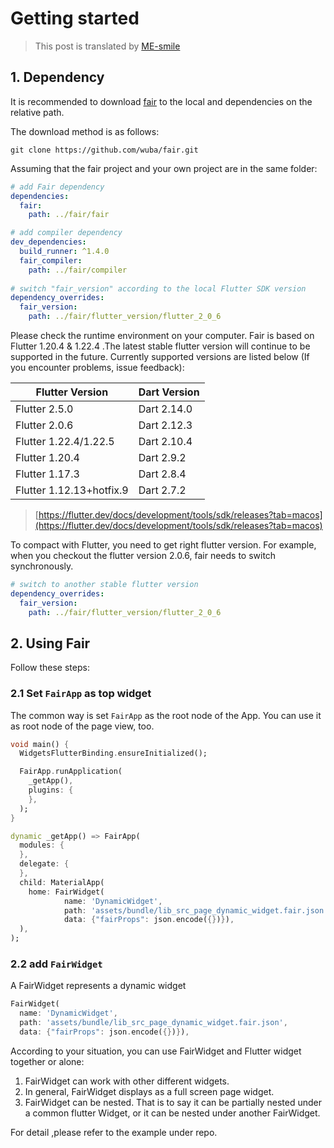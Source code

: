 # Getting started

> This post is translated by [ME-smile](https://github.com/ME-smile)

## 1. Dependency

It is recommended to download [fair](https://github.com/wuba/fair) to the local and dependencies on the relative path. 

The download method is as follows:

```
git clone https://github.com/wuba/fair.git
```

Assuming that the fair project and your own project are in the same folder:

```yaml
# add Fair dependency
dependencies:
  fair:
    path: ../fair/fair

# add compiler dependency
dev_dependencies:
  build_runner: ^1.4.0
  fair_compiler:
    path: ../fair/compiler
 
# switch "fair_version" according to the local Flutter SDK version
dependency_overrides:
  fair_version:
    path: ../fair/flutter_version/flutter_2_0_6
```

Please check the runtime environment on your computer. Fair is based on Flutter 1.20.4 & 1.22.4 .The latest stable flutter version will continue to be supported in the future. Currently supported versions are listed below (If you encounter problems, issue feedback):

| Flutter Version          | Dart Version|
| ------------------------ | ----------- |
| Flutter 2.5.0    | Dart 2.14.0 |
| Flutter 2.0.6   | Dart 2.12.3 |
| Flutter 1.22.4/1.22.5    | Dart 2.10.4 |
| Flutter 1.20.4           | Dart 2.9.2  |
| Flutter 1.17.3           | Dart 2.8.4  |
| Flutter 1.12.13+hotfix.9 | Dart 2.7.2  |

> [https://flutter.dev/docs/development/tools/sdk/releases?tab=macos](https://flutter.dev/docs/development/tools/sdk/releases?tab=macos)

To compact with Flutter, you need to get right flutter version. For example, when you checkout the flutter version 2.0.6, fair needs to switch synchronously.

```yaml
# switch to another stable flutter version
dependency_overrides:
  fair_version:
    path: ../fair/flutter_version/flutter_2_0_6
```

## 2. Using Fair

Follow these steps:

### 2.1 Set `FairApp` as top widget

The common way is set `FairApp` as the root node of the App. You can use it as root node of the page view, too.

```dart
void main() {
  WidgetsFlutterBinding.ensureInitialized();

  FairApp.runApplication(
    _getApp(),
    plugins: {
    },
  );
}

dynamic _getApp() => FairApp(
  modules: {
  },
  delegate: {
  },
  child: MaterialApp(
    home: FairWidget(
            name: 'DynamicWidget',
            path: 'assets/bundle/lib_src_page_dynamic_widget.fair.json',
            data: {"fairProps": json.encode({})}),
  ),
);
```

### 2.2 add `FairWidget`

A FairWidget represents a dynamic widget

```dart
FairWidget(
  name: 'DynamicWidget',
  path: 'assets/bundle/lib_src_page_dynamic_widget.fair.json',
  data: {"fairProps": json.encode({})}),
```

According to your situation, you can use FairWidget and Flutter widget together or alone:

1. FairWidget can work with other different widgets.
2. In general, FairWidget displays as a full screen page widget.
3. FairWidget can be nested. That is to say it can be partially nested under a common flutter Widget, or it can be nested under another FairWidget.

For detail ,please refer to the example under repo.

